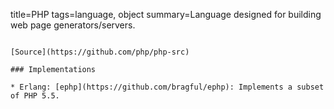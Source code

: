 title=PHP
tags=language, object
summary=Language designed for building web page generators/servers.
~~~~~~

[Source](https://github.com/php/php-src)

### Implementations

* Erlang: [ephp](https://github.com/bragful/ephp): Implements a subset of PHP 5.5.